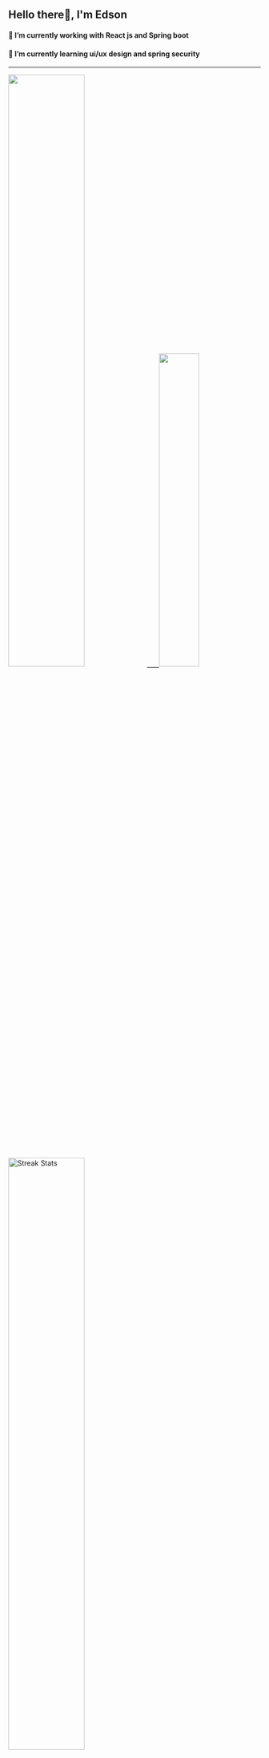 
## Hello there👋, I'm Edson 

#### 🔭 I’m currently working with React js and Spring boot 
#### 🌱 I’m currently learning ui/ux design and spring security
---
    
  

 <p align="left">
  <a href="https://github.com/EdsonNhancale">
  <img width=55% src="https://github-readme-stats.vercel.app/api?username=EdsonNhancale&show_icons=true&theme=dracula&include_all_commits=true&count_private=true"/>&nbsp;&nbsp;&nbsp;&nbsp;&nbsp;
  <img  width=40% src="https://github-readme-stats.vercel.app/api/top-langs/?username=EdsonNhancale&layout=compact&langs_count=7&theme=dracula"/>
</p>

  <p align="left">
    <a href="https://github.com/EdsonNhancale"><img width=55% alt="Streak Stats" src="https://github-readme-streak-stats.herokuapp.com/?user=EdsonNhancale&theme=dracula"/></a>
   </p>

 
 <!--START_SECTION:waka-->

```text
From: 16 November 2022 - To: 20 January 2023

Total Time: 131 hrs 22 mins

JavaScript       96 hrs 38 mins  ██████████████████▒░░░░░░   73.56 %
Dart             14 hrs 6 mins   ██▓░░░░░░░░░░░░░░░░░░░░░░   10.74 %
Java             6 hrs 41 mins   █▒░░░░░░░░░░░░░░░░░░░░░░░   05.10 %
HTML             4 hrs 46 mins   █░░░░░░░░░░░░░░░░░░░░░░░░   03.63 %
JSON             3 hrs 8 mins    ▓░░░░░░░░░░░░░░░░░░░░░░░░   02.40 %
PHP              2 hrs 36 mins   ▒░░░░░░░░░░░░░░░░░░░░░░░░   01.99 %
```

<!--END_SECTION:waka-->

<div> 
  <a href="www.linkedin.com/in/edson-nhancale-7849781a6" target="_blank"><img src="https://img.shields.io/badge/-LinkedIn-%230077B5?style=for-the-badge&logo=linkedin&logoColor=white" target="_blank"></a> 

</div>

